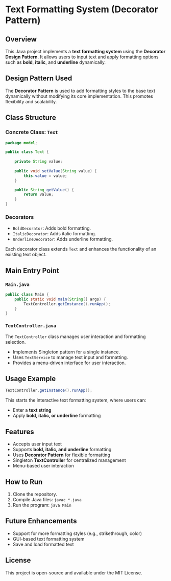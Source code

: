# Text Formatting System (Decorator Pattern)

## Overview

This Java project implements a **text formatting system** using the **Decorator Design Pattern**. It allows users to input text and apply formatting options such as **bold**, **italic**, and **underline** dynamically.

## Design Pattern Used

The **Decorator Pattern** is used to add formatting styles to the base text dynamically without modifying its core implementation. This promotes flexibility and scalability.

## Class Structure

### Concrete Class: `Text`

```java
package model;

public class Text {
    
    private String value;
    
    public void setValue(String value) {
        this.value = value;
    }

    public String getValue() {
        return value;
    }
}
```

### Decorators

- `BoldDecorator`: Adds bold formatting.
- `ItalicDecorator`: Adds italic formatting.
- `UnderlineDecorator`: Adds underline formatting.

Each decorator class extends `Text` and enhances the functionality of an existing text object.

## Main Entry Point

### `Main.java`

```java
public class Main {
    public static void main(String[] args) {
        TextController.getInstance().runApp();
    }
}
```

### `TextController.java`

The `TextController` class manages user interaction and formatting selection.

- Implements Singleton pattern for a single instance.
- Uses `TextService` to manage text input and formatting.
- Provides a menu-driven interface for user interaction.

## Usage Example

```java
TextController.getInstance().runApp();
```

This starts the interactive text formatting system, where users can:

- Enter a **text string**
- Apply **bold, italic, or underline** formatting

## Features

- Accepts user input text
- Supports **bold, italic, and underline** formatting
- Uses **Decorator Pattern** for flexible formatting
- Singleton **TextController** for centralized management
- Menu-based user interaction

## How to Run

1. Clone the repository.
2. Compile Java files: `javac *.java`
3. Run the program: `java Main`

## Future Enhancements

- Support for more formatting styles (e.g., strikethrough, color)
- GUI-based text formatting system
- Save and load formatted text

## License

This project is open-source and available under the MIT License.

